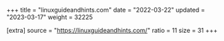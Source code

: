 +++
title = "linuxguideandhints.com"
date = "2022-03-22"
updated = "2023-03-17"
weight = 32225

[extra]
source = "https://linuxguideandhints.com/"
ratio = 11
size = 31
+++
